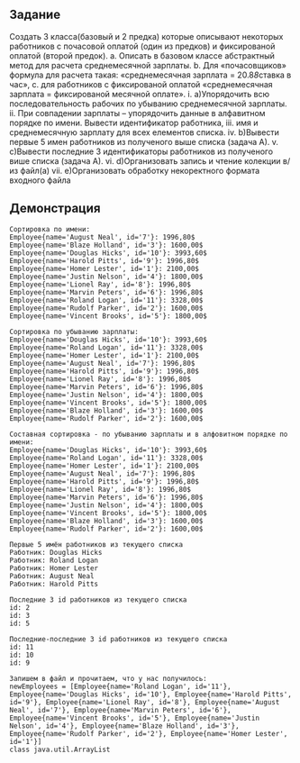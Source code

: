## Задание

Создать 3 класса(базовый и 2 предка) которые описывают некоторых работников с
почасовой оплатой (один из предков) и фиксированой оплатой (второй предок).
a. Описать в базовом классе абстрактный метод для расчета среднемесячной
зарплаты.
b. Для «почасовщиков» формула для расчета такая: «среднемесячная зарплата =
20.8*8*ставка в час»,
c. для работников с фиксированой оплатой «среднемесячная зарплата =
фиксированой месячной оплате».
i. a)Упорядочить всю последовательность рабочих по убыванию
среднемесячной зарплаты.
ii. При совпадении зарплаты – упорядочить данные в алфавитном порядке по
имени. Вывести идентификатор работника,
iii. имя и среднемесячную зарплату для всех елементов списка.
iv. b)Вывести первые 5 имен работников из полученого выше списка
(задача А).
v. c)Вывести последние 3 идентификаторы работников из полученого више
списка (задача А).
vi. d)Организовать запись и чтение колекции в/из файл(а)
vii. e)Организовать обработку некоректного формата входного файла


## Демонстрация

```
Сортировка по имени:
Employee{name='August Neal', id='7'}: 1996,80$
Employee{name='Blaze Holland', id='3'}: 1600,00$
Employee{name='Douglas Hicks', id='10'}: 3993,60$
Employee{name='Harold Pitts', id='9'}: 1996,80$
Employee{name='Homer Lester', id='1'}: 2100,00$
Employee{name='Justin Nelson', id='4'}: 1800,00$
Employee{name='Lionel Ray', id='8'}: 1996,80$
Employee{name='Marvin Peters', id='6'}: 1996,80$
Employee{name='Roland Logan', id='11'}: 3328,00$
Employee{name='Rudolf Parker', id='2'}: 1600,00$
Employee{name='Vincent Brooks', id='5'}: 1800,00$

Сортировка по убыванию зарплаты:
Employee{name='Douglas Hicks', id='10'}: 3993,60$
Employee{name='Roland Logan', id='11'}: 3328,00$
Employee{name='Homer Lester', id='1'}: 2100,00$
Employee{name='August Neal', id='7'}: 1996,80$
Employee{name='Harold Pitts', id='9'}: 1996,80$
Employee{name='Lionel Ray', id='8'}: 1996,80$
Employee{name='Marvin Peters', id='6'}: 1996,80$
Employee{name='Justin Nelson', id='4'}: 1800,00$
Employee{name='Vincent Brooks', id='5'}: 1800,00$
Employee{name='Blaze Holland', id='3'}: 1600,00$
Employee{name='Rudolf Parker', id='2'}: 1600,00$

Составная сортировка - по убыванию зарплаты и в алфовитном порядке по имени:
Employee{name='Douglas Hicks', id='10'}: 3993,60$
Employee{name='Roland Logan', id='11'}: 3328,00$
Employee{name='Homer Lester', id='1'}: 2100,00$
Employee{name='August Neal', id='7'}: 1996,80$
Employee{name='Harold Pitts', id='9'}: 1996,80$
Employee{name='Lionel Ray', id='8'}: 1996,80$
Employee{name='Marvin Peters', id='6'}: 1996,80$
Employee{name='Justin Nelson', id='4'}: 1800,00$
Employee{name='Vincent Brooks', id='5'}: 1800,00$
Employee{name='Blaze Holland', id='3'}: 1600,00$
Employee{name='Rudolf Parker', id='2'}: 1600,00$

Первые 5 имён работников из текущего списка
Работник: Douglas Hicks
Работник: Roland Logan
Работник: Homer Lester
Работник: August Neal
Работник: Harold Pitts

Последние 3 id работников из текущего списка
id: 2
id: 3
id: 5

Последние-последние 3 id работников из текущего списка
id: 11
id: 10
id: 9

Запишем в файл и прочитаем, что у нас получилось:
newEmployees = [Employee{name='Roland Logan', id='11'}, Employee{name='Douglas Hicks', id='10'}, Employee{name='Harold Pitts', id='9'}, Employee{name='Lionel Ray', id='8'}, Employee{name='August Neal', id='7'}, Employee{name='Marvin Peters', id='6'}, Employee{name='Vincent Brooks', id='5'}, Employee{name='Justin Nelson', id='4'}, Employee{name='Blaze Holland', id='3'}, Employee{name='Rudolf Parker', id='2'}, Employee{name='Homer Lester', id='1'}]
class java.util.ArrayList
```
